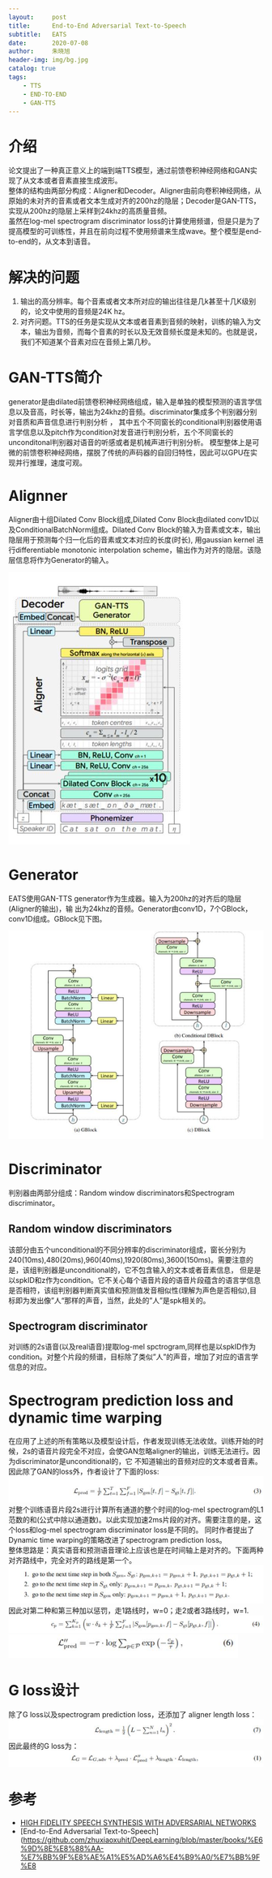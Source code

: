 ```yaml
---
layout:     post
title:      End-to-End Adversarial Text-to-Speech
subtitle:   EATS
date:       2020-07-08
author:     朱晓旭
header-img: img/bg.jpg
catalog: true
tags:
    - TTS
    - END-TO-END
    - GAN-TTS
---
```

# 介绍
论文提出了一种真正意义上的端到端TTS模型，通过前馈卷积神经网络和GAN实现了从文本或者音素直接生成波形。      
整体的结构由两部分构成：Aligner和Decoder。Aligner由前向卷积神经网络，从原始的未对齐的音素或者文本生成对齐的200hz的隐层；Decoder是GAN-TTS，实现从200hz的隐层上采样到24khz的高质量音频。     
虽然在log-mel spectrogram discriminator loss的计算使用频谱，但是只是为了提高模型的可训练性，并且在前向过程不使用频谱来生成wave。整个模型是end-to-end的，从文本到语音。

# 解决的问题
1. 输出的高分辨率。每个音素或者文本所对应的输出往往是几k甚至十几K级别的，论文中使用的音频是24K hz。           
2. 对齐问题。TTS的任务是实现从文本或者音素到音频的映射，训练的输入为文本，输出为音频，而每个音素的时长以及无效音频长度是未知的。也就是说，我们不知道某个音素对应在音频上第几秒。   

# GAN-TTS简介
generator是由dilated前馈卷积神经网络组成，输入是单独的模型预测的语言学信息以及音高，时长等，输出为24khz的音频。discriminator集成多个判别器分别对音质和声音信息进行判别分析 ，
其中五个不同窗长的conditional判别器使用语言学信息以及pitch作为condition对发音进行判别分析，五个不同窗长的unconditonal判别器对语音的听感或者是机械声进行判别分析。
模型整体上是可微的前馈卷积神经网络，摆脱了传统的声码器的自回归特性，因此可以GPU在实现并行推理，速度可观。

# Alignner
Aligner由十组Dilated Conv Block组成,Dilated Conv Block由dilated conv1D以及ConditionalBatchNorm组成。Dilated Conv Block的输入为音素或文本，输出隐层用于预测每个归一化后的音素或文本对应的长度(时长),
用gaussian kernel 进行differentiable monotonic interpolation scheme，输出作为对齐的隐层。该隐层信息将作为Generator的输入。

![](/img/eats_1.JPG)

# Generator
EATS使用GAN-TTS generator作为生成器。输入为200hz的对齐后的隐层(Aligner的输出)，输
出为24khz的音频。Generator由conv1D，7个GBlock，conv1D组成。GBlock见下图。

![](/img/eats_2.JPG)

# Discriminator
判别器由两部分组成：Random window discriminators和Spectrogram discriminator。

## Random window discriminators
该部分由五个unconditional的不同分辨率的discriminator组成，窗长分别为240(10ms),480(20ms),960(40ms),1920(80ms),3600(150ms)。需要注意的是，该组判别器是unconditional的，它不包含输入的文本或者音素信息，
但是是以spkID和z作为condition。它不关心每个语音片段的语音片段蕴含的语言学信息是否相符，该组判别器判断真实值和预测值发音相似性(理解为声色是否相似),目标即为发出像”人“那样的声音，当然，此处的”人”是spk相关的。

## Spectrogram discriminator
对训练的2s语音(以及real语音)提取log-mel spctrogram,同样也是以spkID作为condition。对整个片段的频谱，目标除了类似”人”的声音，增加了对应的语言学信息的对应。

# Spectrogram prediction loss and dynamic time warping
在应用了上述的所有策略以及模型设计后，作者发现训练无法收敛。训练开始的时候，2s的语音片段完全不对应，会使GAN忽略aligner的输出，训练无法进行。因为discriminator是unconditional的，它
不知道输出的音频对应的文本或者音素。因此除了GAN的loss外，作者设计了下面的loss:
![](/img/eats_3.JPG)
对整个训练语音片段2s进行计算所有通道的整个时间的log-mel spectrogram的L1范数的和(公式中除以通道数)。以此实现加速2ms片段的对齐。需要注意的是，这个loss和log-mel spectrogram discriminator loss是不同的。
同时作者提出了Dynamic time warping的策略改进了spectrogram prediction loss。      
整体思路是：真实语音和预测语音理论上应该也是在时间轴上是对齐的。下面两种对齐路线中，完全对齐的路线是第一个。    
![](/img/eats_4.JPG)
因此对第二种和第三种加以惩罚，走1路线时，w=0；走2或者3路线时，w=1.   
![](/img/eats_5.JPG)
![](/img/eats_6.JPG)
# G loss设计
除了G loss以及spectrogram prediction loss，还添加了 aligner length loss：
![](/img/eats_7.JPG)
因此最终的G loss为：
![](/img/eats_8.JPG)

# 参考 
- [HIGH FIDELITY SPEECH SYNTHESIS WITH ADVERSARIAL NETWORKS](https://arxiv.org/pdf/1909.11646.pdf)
- [End-to-End Adversarial Text-to-Speech](https://github.com/zhuxiaoxuhit/DeepLearning/blob/master/books/%E6%9D%8E%E8%88%AA-%E7%BB%9F%E8%AE%A1%E5%AD%A6%E4%B9%A0/%E7%BB%9F%E8
